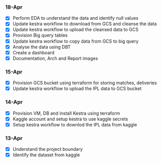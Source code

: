 ### 18-Apr
- [x] Perform EDA to understand the data and identify null values
- [x] Update kestra workflow to download from GCS and cleanse the data
- [x] Update kestra workflow to upload the cleansed data to GCS
- [x] Provision Big query tables
- [x] Update kestra workflow to copy data from GCS to big query
- [x] Analyse the data using DBT
- [x] Create a dashboard
- [x] Documentation, Arch and Report images

### 15-Apr
- [x] Provision GCS bucket using terraform for storing matches, deliveries
- [x] Update kestra workflow to upload the IPL data to GCS bucket

### 14-Apr
 - [x] Provision VM, DB and install Kestra using terraform
 - [x] Kaggle account and setup kestra to use kaggle secrets
 - [x] Setup kestra workflow to downlod the IPL data from kaggle

### 13-Apr
- [x] Understand the project boundary  
- [x] Identify the dataset from kaggle